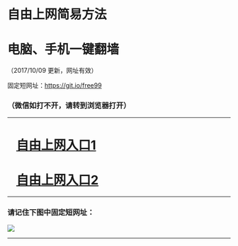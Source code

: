 ﻿# 自由上网简易方法

# 电脑、手机一键翻墙

（2017/10/09 更新，网址有效）

固定短网址：https://git.io/free99

### （微信如打不开，请转到浏览器打开）


***





# &nbsp;&nbsp; <a href="http://ft1450211410.fwq-tz-1001.info/fwqtz01.html?t=100900120693 " target="_blank">自由上网入口1</a>
# &nbsp;&nbsp; <a href="http://ft323235793.fwq-tz-1002.info/fwqtz02.html?t=100900120720 " target="_blank">自由上网入口2</a>
***

### 请记住下图中固定短网址：

<img src="https://s3-us-west-2.amazonaws.com/fwq-1001/yjfq-20170905okok.png" /> 


***

